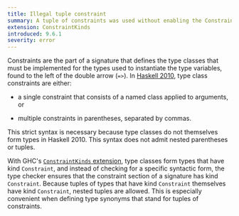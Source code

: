 ```yaml
---
title: Illegal tuple constraint
summary: A tuple of constraints was used without enabling the ConstraintKinds extension
extension: ConstraintKinds
introduced: 9.6.1
severity: error
---
```


Constraints are the part of a signature that defines the type classes that must be implemented for the types used to instantiate the type variables, found to the left of the double arrow (`=>`).
In [Haskell 2010](https://www.haskell.org/onlinereport/haskell2010/haskellch4.html#x10-630004.1), type class constraints are either:

 * a single constraint that consists of a named class applied to arguments, or

 * multiple constraints in parentheses, separated by commas.

This strict syntax is necessary because type classes do not themselves form types in Haskell 2010.
This syntax does not admit nested parentheses or tuples.

With GHC's [`ConstraintKinds` extension](https://ghc.gitlab.haskell.org/ghc/doc/users_guide/exts/constraint_kind.html), type classes form types that have kind `Constraint`, and instead of checking for a specific syntactic form, the type checker ensures that the constraint section of a signature has kind `Constraint`.
Because tuples of types that have kind `Constraint` themselves have kind `Constraint`, nested tuples are allowed.
This is especially convenient when defining type synonyms that stand for tuples of constraints.
